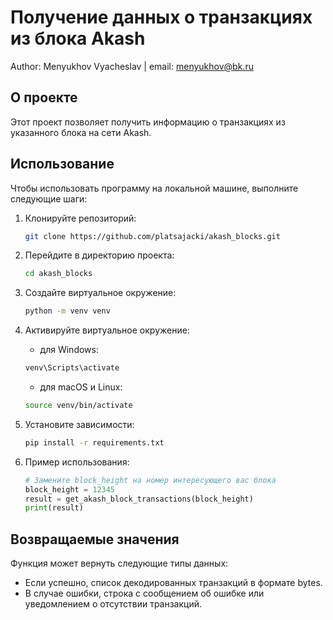 # Получение данных о транзакциях из блока Akash

Author: Menyukhov Vyacheslav | email: menyukhov@bk.ru

## О проекте

Этот проект позволяет получить информацию о транзакциях из указанного блока на сети Akash.

## Использование

Чтобы использовать программу на локальной машине, выполните следующие шаги:

1. Клонируйте репозиторий:
    ```bash
    git clone https://github.com/platsajacki/akash_blocks.git
    ```

2. Перейдите в директорию проекта:
    ```bash
    cd akash_blocks
    ```

3. Создайте виртуальное окружение:
    ```bash
    python -m venv venv
    ```

4. Активируйте виртуальное окружение:
    - для Windows:
    ```bash
    venv\Scripts\activate
    ```

    - для macOS и Linux:
    ```bash
    source venv/bin/activate
    ```

5. Установите зависимости:
    ```bash
    pip install -r requirements.txt
    ```

6. Пример использования:
    ```python
    # Замените block_height на номер интересующего вас блока
    block_height = 12345
    result = get_akash_block_transactions(block_height)
    print(result)
    ```

## Возвращаемые значения

Функция может вернуть следующие типы данных:

- Если успешно, список декодированных транзакций в формате bytes.
- В случае ошибки, строка с сообщением об ошибке или уведомлением о отсутствии транзакций.
